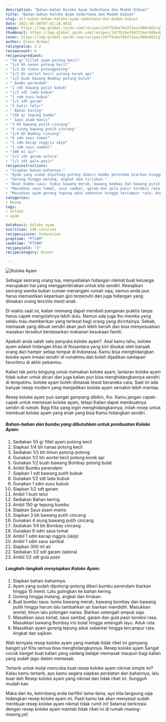 ```yaml
---
description: "Bahan-bahan Koloke Ayam Sederhana dan Mudah Dibuat"
title: "Bahan-bahan Koloke Ayam Sederhana dan Mudah Dibuat"
slug: 417-bahan-bahan-koloke-ayam-sederhana-dan-mudah-dibuat
date: 2021-05-08T07:42:24.903Z
image: https://img-global.cpcdn.com/recipes/247fb2be7642f2aa/680x482cq70/koloke-ayam-foto-resep-utama.jpg
thumbnail: https://img-global.cpcdn.com/recipes/247fb2be7642f2aa/680x482cq70/koloke-ayam-foto-resep-utama.jpg
cover: https://img-global.cpcdn.com/recipes/247fb2be7642f2aa/680x482cq70/koloke-ayam-foto-resep-utama.jpg
author: Glenn Brewer
ratingvalue: 3.2
reviewcount: 6
recipeingredient:
- "50 gr fillet ayam potong kecil"
- "1/4 bh nanas potong kecil"
- "1/2 bh timun potongpotong"
- "1/2 bh wortel kecil potong korek api"
- "1/2 buah bawang Bombay potong bulat"
- " Bumbu perendam"
- "1 sdt bawang putih bubuk"
- "1/2 sdt lada bubuk"
- "1 sdm susu bubuk"
- "1/2 sdt garam"
- "1 butir telur"
- " Bahan kering"
- "150 gr tepung bumbu"
- " Saus asam manis"
- "3 bh bawang putih cincang"
- "4 siung bawang putih cincang"
- "1/4 bh Bombay cincang"
- "6 sdm saus tomat"
- "1 sdm kecap inggris skip"
- "1 sdm saus sambal"
- "300 ml air"
- "1/2 sdt garam selera"
- "1/2 sdt gula pasir"
recipeinstructions:
- "Siapkan bahan-bahannya."
- "Ayam yang sudah dipotong-potong diberi bumbu perendam biarkan hingga 15 menit. Lalu gulingkan ke bahan kering."
- "Goreng hingga matang, angkat dan tiriskan."
- "Buat bumbu saus: tumis bawang merah, bawang bombay dan bawang putih hingga harum lalu tambahkan air biarkan mendidih. Masukkan wortel, timun lalu potongan nanas. Biarkan setengah empuk saja."
- "Masukkan saus tomat, saus sambal, garam dan gula pasir koreksi rasa. Masukkan bawang Bombay iris bulat hingga setengah layu. Aduk rata."
- "Masukkan ayam goreng tepung aduk sebentar hingga tercampur rata. Angkat dan sajikan."
categories:
- Resep
tags:
- koloke
- ayam

katakunci: koloke ayam 
nutrition: 140 calories
recipecuisine: Indonesian
preptime: "PT28M"
cooktime: "PT50M"
recipeyield: "3"
recipecategory: Dinner

---
```



![Koloke Ayam](https://img-global.cpcdn.com/recipes/247fb2be7642f2aa/680x482cq70/koloke-ayam-foto-resep-utama.jpg)

Sebagai seorang orang tua, menyediakan hidangan nikmat buat keluarga merupakan hal yang menggembirakan untuk kita sendiri. Kewajiban seorang  wanita bukan cuman menangani rumah saja, namun anda pun harus memastikan keperluan gizi terpenuhi dan juga hidangan yang dimakan orang tercinta mesti enak.

Di waktu  saat ini, kalian memang dapat membeli panganan praktis tanpa harus capek mengolahnya lebih dulu. Namun ada juga lho mereka yang selalu mau memberikan yang terlezat bagi orang yang dicintainya. Sebab, memasak yang dibuat sendiri akan jauh lebih bersih dan bisa menyesuaikan masakan tersebut berdasarkan makanan kesukaan famili. 



Apakah anda salah satu penyuka koloke ayam?. Asal kamu tahu, koloke ayam adalah hidangan khas di Nusantara yang kini disukai oleh banyak orang dari hampir setiap tempat di Indonesia. Kamu bisa menghidangkan koloke ayam kreasi sendiri di rumahmu dan boleh dijadikan santapan favoritmu di akhir pekanmu.

Kalian tak perlu bingung untuk memakan koloke ayam, lantaran koloke ayam tidak sukar untuk dicari dan juga kalian pun bisa menghidangkannya sendiri di tempatmu. koloke ayam boleh dimasak lewat beraneka cara. Saat ini ada banyak resep modern yang menjadikan koloke ayam semakin lebih mantap.

Resep koloke ayam pun sangat gampang dibikin, lho. Kamu jangan capek-capek untuk memesan koloke ayam, tetapi Kalian dapat membuatnya sendiri di rumah. Bagi Kita yang ingin menghidangkannya, inilah resep untuk membuat koloke ayam yang enak yang bisa Kamu hidangkan sendiri.

<!--inarticleads1-->

##### Bahan-bahan dan bumbu yang dibutuhkan untuk pembuatan Koloke Ayam:

1. Sediakan 50 gr fillet ayam potong kecil
1. Siapkan 1/4 bh nanas potong kecil
1. Sediakan 1/2 bh timun potong-potong
1. Gunakan 1/2 bh wortel kecil potong korek api
1. Gunakan 1/2 buah bawang Bombay potong bulat
1. Ambil  Bumbu perendam:
1. Siapkan 1 sdt bawang putih bubuk
1. Gunakan 1/2 sdt lada bubuk
1. Gunakan 1 sdm susu bubuk
1. Siapkan 1/2 sdt garam
1. Ambil 1 butir telur
1. Sediakan  Bahan kering
1. Ambil 150 gr tepung bumbu
1. Siapkan  Saus asam manis:
1. Siapkan 3 bh bawang putih cincang
1. Gunakan 4 siung bawang putih cincang
1. Sediakan 1/4 bh Bombay cincang
1. Gunakan 6 sdm saus tomat
1. Ambil 1 sdm kecap inggris (skip)
1. Ambil 1 sdm saus sambal
1. Siapkan 300 ml air
1. Sediakan 1/2 sdt garam (selera)
1. Ambil 1/2 sdt gula pasir




<!--inarticleads2-->

##### Langkah-langkah menyiapkan Koloke Ayam:

1. Siapkan bahan-bahannya.
1. Ayam yang sudah dipotong-potong diberi bumbu perendam biarkan hingga 15 menit. Lalu gulingkan ke bahan kering.
1. Goreng hingga matang, angkat dan tiriskan.
1. Buat bumbu saus: tumis bawang merah, bawang bombay dan bawang putih hingga harum lalu tambahkan air biarkan mendidih. Masukkan wortel, timun lalu potongan nanas. Biarkan setengah empuk saja.
1. Masukkan saus tomat, saus sambal, garam dan gula pasir koreksi rasa. Masukkan bawang Bombay iris bulat hingga setengah layu. Aduk rata.
1. Masukkan ayam goreng tepung aduk sebentar hingga tercampur rata. Angkat dan sajikan.




Wah ternyata resep koloke ayam yang mantab tidak ribet ini gampang banget ya! Kita semua bisa menghidangkannya. Resep koloke ayam Sangat cocok banget buat kalian yang sedang belajar memasak maupun bagi kalian yang sudah jago dalam memasak.

Tertarik untuk mulai mencoba buat resep koloke ayam nikmat simple ini? Kalau kamu tertarik, ayo kamu segera siapkan peralatan dan bahannya, lalu buat deh Resep koloke ayam yang nikmat dan tidak ribet ini. Sungguh mudah kan. 

Maka dari itu, ketimbang anda berfikir lama-lama, ayo kita langsung saja hidangkan resep koloke ayam ini. Pasti kamu tak akan menyesal sudah membuat resep koloke ayam nikmat tidak rumit ini! Selamat berkreasi dengan resep koloke ayam mantab tidak ribet ini di rumah masing-masing,ya!.

